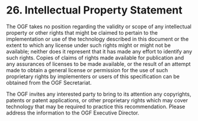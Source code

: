 # 26. Intellectual Property Statement

The OGF takes no position regarding the validity or scope of any intellectual property or other rights that might be claimed to pertain to the implementation or use of the technology described in this document or the extent to which any license under such rights might or might not be available; neither does it represent that it has made any effort to identify any such rights. Copies of claims of rights made available for publication and any assurances of licenses to be made available, or the result of an attempt made to obtain a general license or permission for the use of such proprietary rights by implementers or users of this specification can be obtained from the OGF Secretariat.

The OGF invites any interested party to bring to its attention any copyrights, patents or patent applications, or other proprietary rights which may cover technology that may be required to practice this recommendation. Please address the information to the OGF Executive Director.

